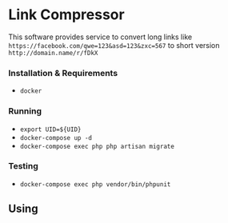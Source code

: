 # Link Compressor

This software provides service to convert long links like `https://facebook.com/qwe=123&asd=123&zxc=567` to short version `http://domain.name/r/fDkX`
### Installation & Requirements

- `docker`

### Running

- `export UID=${UID}`
- `docker-compose up -d`
- `docker-compose exec php php artisan migrate`

### Testing

- `docker-compose exec php vendor/bin/phpunit`


## Using
